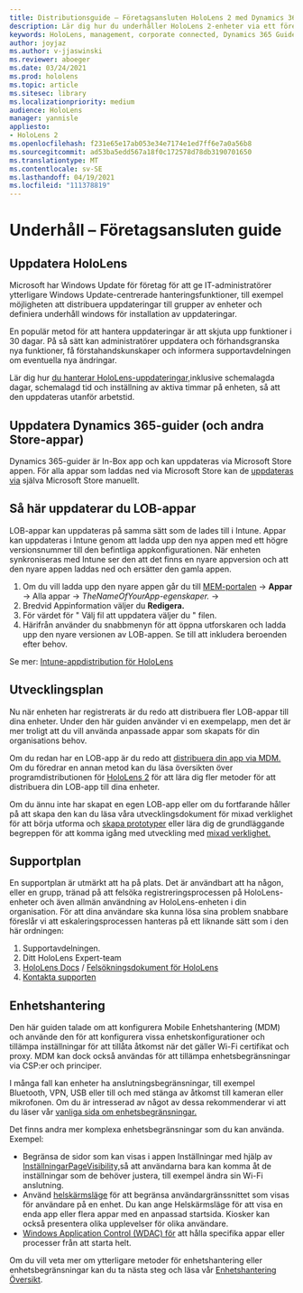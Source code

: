 ```yaml
---
title: Distributionsguide – Företagsansluten HoloLens 2 med Dynamics 365-guider – Underhåll
description: Lär dig hur du underhåller HoloLens 2-enheter via ett företagsanslutna nätverk med Dynamics 365-guider.
keywords: HoloLens, management, corporate connected, Dynamics 365 Guides, AAD, Azure AD, MDM, Mobile Enhetshantering
author: joyjaz
ms.author: v-jjaswinski
ms.reviewer: aboeger
ms.date: 03/24/2021
ms.prod: hololens
ms.topic: article
ms.sitesec: library
ms.localizationpriority: medium
audience: HoloLens
manager: yannisle
appliesto:
- HoloLens 2
ms.openlocfilehash: f231e65e17ab053e34e7174e1ed7ff6e7a0a56b8
ms.sourcegitcommit: ad53ba5edd567a18f0c172578d78db3190701650
ms.translationtype: MT
ms.contentlocale: sv-SE
ms.lasthandoff: 04/19/2021
ms.locfileid: "111378819"
---
```

# <a name="maintain---corporate-connected-guide"></a>Underhåll – Företagsansluten guide

## <a name="update-hololens"></a>Uppdatera HoloLens

Microsoft har Windows Update för företag för att ge IT-administratörer ytterligare Windows Update-centrerade hanteringsfunktioner, till exempel möjligheten att distribuera uppdateringar till grupper av enheter och definiera underhåll windows för installation av uppdateringar.

En populär metod för att hantera uppdateringar är att skjuta upp funktioner i 30 dagar. På så sätt kan administratörer uppdatera och förhandsgranska nya funktioner, få förstahandskunskaper och informera supportavdelningen om eventuella nya ändringar.

Lär dig hur [du hanterar HoloLens-uppdateringar,](https://docs.microsoft.com/hololens/hololens-updates)inklusive schemalagda dagar, schemalagd tid och inställning av aktiva timmar på enheten, så att den uppdateras utanför arbetstid.

## <a name="how-to-update-dynamics-365-guides-and-other-store-apps"></a>Uppdatera Dynamics 365-guider (och andra Store-appar)

Dynamics 365-guider är In-Box app och kan uppdateras via Microsoft Store appen. För alla appar som laddas ned via Microsoft Store kan de [uppdateras via](https://docs.microsoft.com/hololens/holographic-store-apps#update-apps) själva Microsoft Store manuellt.

## <a name="how-to-update-lob-apps"></a>Så här uppdaterar du LOB-appar

LOB-appar kan uppdateras på samma sätt som de lades till i Intune. Appar kan uppdateras i Intune genom att ladda upp den nya appen med ett högre versionsnummer till den befintliga appkonfigurationen. När enheten synkroniseras med Intune ser den att det finns en nyare appversion och att den nyare appen laddas ned och ersätter den gamla appen.

1. Om du vill ladda upp den nyare appen går du till [MEM-portalen](https://endpoint.microsoft.com/#home)  ->  **Appar** -> Alla appar   ->  *TheNameOfYourApp-egenskaper.*  ->  
2. Bredvid Appinformation väljer du **Redigera.**
3. För värdet för &quot; Välj fil att uppdatera väljer du &quot; filen.
4. Härifrån använder du snabbmenyn för att öppna utforskaren och ladda upp den nyare versionen av LOB-appen. Se till att inkludera beroenden efter behov.

Se mer: [Intune-appdistribution för HoloLens](https://docs.microsoft.com/hololens/app-deploy-intune)

## <a name="development-plan"></a>Utvecklingsplan

Nu när enheten har registrerats är du redo att distribuera fler LOB-appar till dina enheter. Under den här guiden använder vi en exempelapp, men det är mer troligt att du vill använda anpassade appar som skapats för din organisations behov.

Om du redan har en LOB-app är du redo att [distribuera din app via MDM.](https://docs.microsoft.com/hololens/app-deploy-intune) Om du föredrar en annan metod kan du läsa översikten över programdistributionen för [HoloLens 2](https://docs.microsoft.com/hololens/app-deploy-overview) för att lära dig fler metoder för att distribuera din LOB-app till dina enheter.

Om du ännu inte har skapat en egen LOB-app eller om du fortfarande håller på att skapa den kan du läsa våra utvecklingsdokument för mixad verklighet för att börja utforma och [skapa prototyper](https://docs.microsoft.com/windows/mixed-reality/design/design) eller lära dig de grundläggande begreppen för att komma igång med utveckling med [mixad verklighet.](https://docs.microsoft.com/windows/mixed-reality/discover/get-started-with-mr)

## <a name="support-plan"></a>Supportplan

En supportplan är utmärkt att ha på plats. Det är användbart att ha någon, eller en grupp, tränad på att felsöka registreringsprocessen på HoloLens-enheter och även allmän användning av HoloLens-enheten i din organisation. För att dina användare ska kunna lösa sina problem snabbare föreslår vi att eskaleringsprocessen hanteras på ett liknande sätt som i den här ordningen:

1. Supportavdelningen.
2. Ditt HoloLens Expert-team
3. [HoloLens Docs](https://docs.microsoft.com/hololens/)  /  [Felsökningsdokument för HoloLens](https://docs.microsoft.com/hololens/hololens-troubleshooting)
4. [Kontakta supporten](https://support.serviceshub.microsoft.com/supportforbusiness/create?sapId=e9391227-fa6d-927b-0fff-f96288631b8f)

## <a name="device-management"></a>Enhetshantering

Den här guiden talade om att konfigurera Mobile Enhetshantering (MDM) och använde den för att konfigurera vissa enhetskonfigurationer och tillämpa inställningar för att tillåta åtkomst när det gäller Wi-Fi certifikat och proxy. MDM kan dock också användas för att tillämpa enhetsbegränsningar via CSP:er och principer.

I många fall kan enheter ha anslutningsbegränsningar, till exempel Bluetooth, VPN, USB eller till och med stänga av åtkomst till kameran eller mikrofonen. Om du är intresserad av något av dessa rekommenderar vi att du läser vår [vanliga sida om enhetsbegränsningar.](https://docs.microsoft.com/hololens/hololens-common-device-restrictions)

Det finns andra mer komplexa enhetsbegränsningar som du kan använda. Exempel:

- Begränsa de sidor som kan visas i appen Inställningar med hjälp av [InställningarPageVisibility,](https://docs.microsoft.com/hololens/settings-uri-list)så att användarna bara kan komma åt de inställningar som de behöver justera, till exempel ändra sin Wi-Fi anslutning.
- Använd [helskärmsläge](https://docs.microsoft.com/hololens/hololens-kiosk) för att begränsa användargränssnittet som visas för användare på en enhet. Du kan ange Helskärmsläge för att visa en enda app eller flera appar med en anpassad startsida. Kiosker kan också presentera olika upplevelser för olika användare.
- [Windows Application Control (WDAC) för](https://docs.microsoft.com/hololens/windows-defender-application-control-wdac) att hålla specifika appar eller processer från att starta helt.

Om du vill veta mer om ytterligare metoder för enhetshantering eller enhetsbegränsningar kan du ta nästa steg och läsa vår [Enhetshantering Översikt](https://docs.microsoft.com/hololens/hololens-csp-policy-overview).





